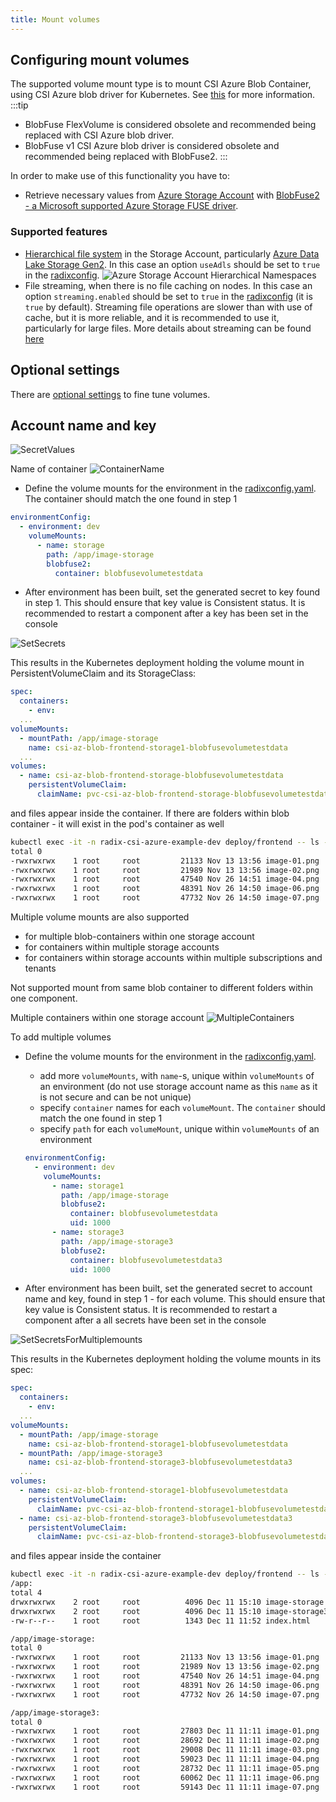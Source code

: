 ```yaml
---
title: Mount volumes
---
```


## Configuring mount volumes

The supported volume mount type is to mount CSI Azure Blob Container, using CSI Azure blob driver for Kubernetes. See [this](https://github.com/kubernetes-sigs/blob-csi-driver) for more information.
:::tip
* BlobFuse FlexVolume is considered obsolete and recommended being replaced with CSI Azure blob driver.
* BlobFuse v1 CSI Azure blob driver is considered obsolete and recommended being replaced with BlobFuse2.
:::

In order to make use of this functionality you have to:

- Retrieve necessary values from [Azure Storage Account](https://learn.microsoft.com/en-us/azure/storage/common/storage-account-overview) with [BlobFuse2 - a Microsoft supported Azure Storage FUSE driver](https://learn.microsoft.com/en-us/azure/storage/blobs/blobfuse2-what-is). 

### Supported features
* [Hierarchical file system](https://learn.microsoft.com/en-us/azure/storage/blobs/data-lake-storage-namespace) in the Storage Account, particularly [Azure Data Lake Storage Gen2](https://docs.microsoft.com/en-us/azure/storage/blobs/data-lake-storage-introduction). In this case an option `useAdls` should be set to `true` in the [radixconfig](../../references/reference-radix-config/#volumemounts).
 ![Azure Storage Account Hierarchical Namespaces](./azure-storage-account-hierarchical-namespaces.png)
* File streaming, when there is no file caching on nodes. In this case an option `streaming.enabled` should be set to `true` in the [radixconfig](../../references/reference-radix-config/#volumemounts) (it is `true` by default). Streaming file operations are slower than with use of cache, but it is more reliable, and it is recommended to use it, particularly for large files. More details about streaming can be found [here](https://learn.microsoft.com/en-us/azure/storage/blobs/blobfuse2-what-is#streaming)

## Optional settings
There are [optional settings](./optional-settings/) to fine tune volumes.

## Account name and key
![SecretValues](./secret-values.png)

Name of container
![ContainerName](./container-name.png)

- Define the volume mounts for the environment in the [radixconfig.yaml](../../references/reference-radix-config). The container should match the one found in step 1

```yaml
environmentConfig:
  - environment: dev
    volumeMounts:
      - name: storage
        path: /app/image-storage
        blobfuse2:
          container: blobfusevolumetestdata
```

- After environment has been built, set the generated secret to key found in step 1. This should ensure that key value is Consistent status. It is recommended to restart a component after a key has been set in the console

![SetSecrets](./set-secrets.png)

This results in the Kubernetes deployment holding the volume mount in PersistentVolumeClaim and its StorageClass:

```yaml
spec:
  containers:
    - env:
  ...
volumeMounts:
  - mountPath: /app/image-storage
    name: csi-az-blob-frontend-storage1-blobfusevolumetestdata
  ...
volumes:
  - name: csi-az-blob-frontend-storage-blobfusevolumetestdata
    persistentVolumeClaim:
      claimName: pvc-csi-az-blob-frontend-storage-blobfusevolumetestdata
```

and files appear inside the container. If there are folders within blob container - it will exist in the pod's container as well

```sh
kubectl exec -it -n radix-csi-azure-example-dev deploy/frontend -- ls -l /app/image-storage
total 0
-rwxrwxrwx    1 root     root         21133 Nov 13 13:56 image-01.png
-rwxrwxrwx    1 root     root         21989 Nov 13 13:56 image-02.png
-rwxrwxrwx    1 root     root         47540 Nov 26 14:51 image-04.png
-rwxrwxrwx    1 root     root         48391 Nov 26 14:50 image-06.png
-rwxrwxrwx    1 root     root         47732 Nov 26 14:50 image-07.png
```

Multiple volume mounts are also supported

- for multiple blob-containers within one storage account
- for containers within multiple storage accounts
- for containers within storage accounts within multiple subscriptions and tenants

Not supported mount from same blob container to different folders within one component.

Multiple containers within one storage account
![MultipleContainers](./multiple-containers.png)

To add multiple volumes

- Define the volume mounts for the environment in the [radixconfig.yaml](../../references/reference-radix-config).
  - add more `volumeMounts`, with `name`-s, unique within `volumeMounts` of an environment (do not use storage account name as this `name` as it is not secure and can be not unique)
  - specify `container` names for each `volumeMount`. The `container` should match the one found in step 1
  - specify `path` for each `volumeMount`, unique within `volumeMounts` of an environment

  ```yaml
  environmentConfig:
    - environment: dev
      volumeMounts:
        - name: storage1
          path: /app/image-storage
          blobfuse2:
            container: blobfusevolumetestdata
            uid: 1000
        - name: storage3
          path: /app/image-storage3
          blobfuse2:
            container: blobfusevolumetestdata3
            uid: 1000
  ```

- After environment has been built, set the generated secret to account name and key, found in step 1 - for each volume. This should ensure that key value is Consistent status. It is recommended to restart a component after a all secrets have been set in the console

![SetSecretsForMultiplemounts](./set-secrets-multiple-volumes.png)

This results in the Kubernetes deployment holding the volume mounts in its spec:

```yaml
spec:
  containers:
    - env:
  ...
volumeMounts:
  - mountPath: /app/image-storage
    name: csi-az-blob-frontend-storage1-blobfusevolumetestdata
  - mountPath: /app/image-storage3
    name: csi-az-blob-frontend-storage3-blobfusevolumetestdata3
  ...
volumes:
  - name: csi-az-blob-frontend-storage1-blobfusevolumetestdata
    persistentVolumeClaim:
      claimName: pvc-csi-az-blob-frontend-storage1-blobfusevolumetestdata
  - name: csi-az-blob-frontend-storage3-blobfusevolumetestdata3
    persistentVolumeClaim:
      claimName: pvc-csi-az-blob-frontend-storage3-blobfusevolumetestdata3
```

and files appear inside the container

```sh
kubectl exec -it -n radix-csi-azure-example-dev deploy/frontend -- ls -lR /app
/app:
total 4
drwxrwxrwx    2 root     root          4096 Dec 11 15:10 image-storage
drwxrwxrwx    2 root     root          4096 Dec 11 15:10 image-storage3
-rw-r--r--    1 root     root          1343 Dec 11 11:52 index.html

/app/image-storage:
total 0
-rwxrwxrwx    1 root     root         21133 Nov 13 13:56 image-01.png
-rwxrwxrwx    1 root     root         21989 Nov 13 13:56 image-02.png
-rwxrwxrwx    1 root     root         47540 Nov 26 14:51 image-04.png
-rwxrwxrwx    1 root     root         48391 Nov 26 14:50 image-06.png
-rwxrwxrwx    1 root     root         47732 Nov 26 14:50 image-07.png

/app/image-storage3:
total 0
-rwxrwxrwx    1 root     root         27803 Dec 11 11:11 image-01.png
-rwxrwxrwx    1 root     root         28692 Dec 11 11:11 image-02.png
-rwxrwxrwx    1 root     root         29008 Dec 11 11:11 image-03.png
-rwxrwxrwx    1 root     root         59023 Dec 11 11:11 image-04.png
-rwxrwxrwx    1 root     root         28732 Dec 11 11:11 image-05.png
-rwxrwxrwx    1 root     root         60062 Dec 11 11:11 image-06.png
-rwxrwxrwx    1 root     root         59143 Dec 11 11:11 image-07.png
```

